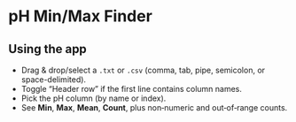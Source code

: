 # pH Min/Max Finder 

## Using the app
- Drag & drop/select a `.txt` or `.csv` (comma, tab, pipe, semicolon, or space-delimited).
- Toggle “Header row” if the first line contains column names.
- Pick the pH column (by name or index).
- See **Min**, **Max**, **Mean**, **Count**, plus non‑numeric and out‑of‑range counts.

